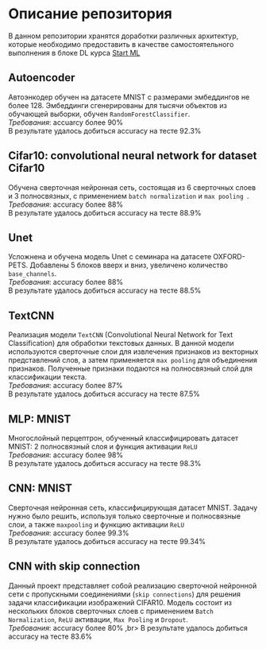 # Описание репозитория

В данном репозитории хранятся доработки различных архитектур, которые необходимо предоставить в качестве самостоятельного выполнения в блоке DL курса [Start ML](https://karpov.courses/ml-start)

## Autoencoder

Автоэнкодер обучен на датасете MNIST с размерами эмбеддингов не более 128. Эмбеддинги сгенерированы для тысячи объектов из обучающей выборки, обучен `RandomForestClassifier`. <br>
*Требования*: accuarcy более 90% <br>
В результате удалось добиться accuracy на тесте 92.3% <br>

## Cifar10: convolutional neural network for dataset Cifar10

Обучена сверточная нейронная сеть, состоящая из 6 сверточных слоев и 3 полносвязных, с применением `batch normalization` и `max pooling `. <br>
*Требования*: accuracy более 88% <br>
В результате удалось добиться accuracy на тесте 88.9% <br>

## Unet

Усложнена и обучена модель Unet с семинара на датасете OXFORD-PETS. Добавлены 5 блоков вверх и вниз, увеличено количество `base_channels`. <br>
*Требования*: accuracy более 88% <br>
В результате удалось добиться accuracy на тесте 88.5% <br>

## TextCNN

Реализация модели `TextCNN` (Convolutional Neural Network for Text Classification) для обработки текстовых данных. В данной модели используются сверточные слои для извлечения признаков из векторных представлений слов, а затем применяется `max pooling` для объединения признаков. Полученные признаки подаются на полносвязный слой для классификации текста. <br>
*Требования*: accuracy более 87% <br>
В результате удалось добиться accuracy на тесте 87.5% <br>

## MLP: MNIST

Многослойный перцептрон, обученный классифицировать датасет MNIST: 2 полносвязный слоя и функция активации `ReLU` <br>
*Требования*: accuracy более 98% <br>
В результате удалось добиться accuracy на тесте 98.3% <br>


## CNN: MNIST

Сверточная нейронная сеть, классифицирующая датасет MNIST. Задачу нужно было решить, используя только сверточные и полносвязные слои, а также `maxpooling` и функцию активации `ReLU` <br>
*Требования*: accuracy более 99.3% <br>
В результате удалось добиться accuracy на тесте 99.34% <br>

## CNN with skip connection

Данный проект представляет собой реализацию сверточной нейронной сети с пропускными соединениями (`skip connections`) для решения задачи классификации изображений CIFAR10. Модель состоит из нескольких блоков сверточных слоев с применением `Batch Normalization`, `ReLU` активации, `Max Pooling` и `Dropout`. <br>
*Требования*: accuracy более 80% ,br>
В результате удалось добиться accuracy на тесте 83.6% <br>

